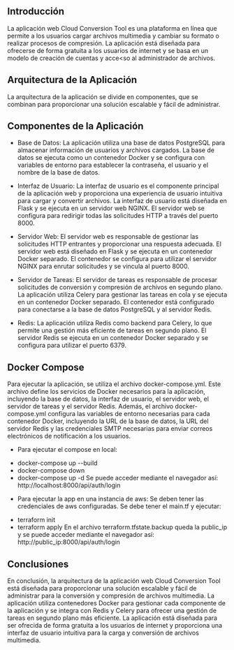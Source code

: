 

## Introducción
La aplicación web Cloud Conversion Tool es una plataforma en línea que permite a los usuarios cargar archivos multimedia y cambiar su formato o realizar procesos de compresión. La aplicación está diseñada para ofrecerse de forma gratuita a los usuarios de internet y se basa en un modelo de creación de cuentas y acce<so al administrador de archivos.

## Arquitectura de la Aplicación
La arquitectura de la aplicación se divide en componentes, que se combinan para proporcionar una solución escalable y fácil de administrar.

## Componentes de la Aplicación
* Base de Datos: La aplicación utiliza una base de datos PostgreSQL para almacenar información de usuarios y archivos cargados. La base de datos se ejecuta como un contenedor Docker y se configura con variables de entorno para establecer la contraseña, el usuario y el nombre de la base de datos.

* Interfaz de Usuario: La interfaz de usuario es el componente principal de la aplicación web y proporciona una experiencia de usuario intuitiva para cargar y convertir archivos. La interfaz de usuario está diseñada en Flask y se ejecuta en un servidor web NGINX. El servidor web se configura para redirigir todas las solicitudes HTTP a través del puerto 8000.

* Servidor Web: El servidor web es responsable de gestionar las solicitudes HTTP entrantes y proporcionar una respuesta adecuada. El servidor web está diseñado en Flask y se ejecuta en un contenedor Docker separado. El contenedor se configura para utilizar el servidor NGINX para enrutar solicitudes y se vincula al puerto 8000.

* Servidor de Tareas: El servidor de tareas es responsable de procesar solicitudes de conversión y compresión de archivos en segundo plano. La aplicación utiliza Celery para gestionar las tareas en cola y se ejecuta en un contenedor Docker separado. El contenedor está configurado para conectarse a la base de datos PostgreSQL y al servidor Redis.

* Redis: La aplicación utiliza Redis como backend para Celery, lo que permite una gestión más eficiente de tareas en segundo plano. El servidor Redis se ejecuta en un contenedor Docker separado y se configura para utilizar el puerto 6379.

## Docker Compose
Para ejecutar la aplicación, se utiliza el archivo docker-compose.yml. Este archivo define los servicios de Docker necesarios para la aplicación, incluyendo la base de datos, la interfaz de usuario, el servidor web, el servidor de tareas y el servidor Redis. Además, el archivo docker-compose.yml configura las variables de entorno necesarias para cada contenedor Docker, incluyendo la URL de la base de datos, la URL del servidor Redis y las credenciales SMTP necesarias para enviar correos electrónicos de notificación a los usuarios.

- Para ejecutar el compose en local:

 * docker-compose up --build       
 * docker-compose down
 * docker-compose up -d
Se puede acceder mediante el navegador así: http://localhost:8000/api/auth/login

- Para ejecutar la app en una instancia de aws:
Se deben tener las credenciales de aws configuradas. Se debe tener el main.tf y ejecutar:
* terraform init
* terraform apply
En el archivo terraform.tfstate.backup queda la public_ip y se puede acceder mediante
el navegador así: http://public_ip:8000/api/auth/login

## Conclusiones
En conclusión, la arquitectura de la aplicación web Cloud Conversion Tool está diseñada para proporcionar una solución escalable y fácil de administrar para la conversión y compresión de archivos multimedia. La aplicación utiliza contenedores Docker para gestionar cada componente de la aplicación y se integra con Redis y Celery para ofrecer una gestión de tareas en segundo plano más eficiente. La aplicación está diseñada para ser ofrecida de forma gratuita a los usuarios de internet y proporciona una interfaz de usuario intuitiva para la carga y conversión de archivos multimedia.
